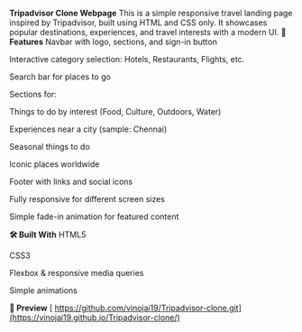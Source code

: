 **Tripadvisor Clone Webpage**
This is a simple responsive travel landing page inspired by Tripadvisor, built using HTML and CSS only.
It showcases popular destinations, experiences, and travel interests with a modern UI.
**🚀 Features**
Navbar with logo, sections, and sign-in button

Interactive category selection: Hotels, Restaurants, Flights, etc.

Search bar for places to go

Sections for:

Things to do by interest (Food, Culture, Outdoors, Water)

Experiences near a city (sample: Chennai)

Seasonal things to do

Iconic places worldwide

Footer with links and social icons

Fully responsive for different screen sizes

Simple fade-in animation for featured content

**🛠️ Built With**
HTML5

CSS3

Flexbox & responsive media queries

Simple animations

**📸 Preview** [ https://github.com/vinojai19/Tripadvisor-clone.git](https://vinojai19.github.io/Tripadvisor-clone/)
